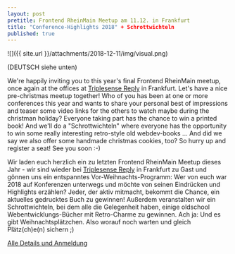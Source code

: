 ```yaml
---
layout: post
pretitle: Frontend RheinMain Meetup am 11.12. in Frankfurt 
title: "Conference-Highlights 2018" + Schrottwichteln
published: true
---
```


![]({{ site.url }}/attachments/2018-12-11/img/visual.png)

(DEUTSCH siehe unten)

We're happily inviting you to this year's final Frontend RheinMain meetup, once again at the offices at [Triplesense Reply](https://www.triplesensereply.de/) in Frankfurt. Let's have a nice pre-christmas meetup together! Who of you has been at one or more conferences this year and wants to share your personal best of impressions and teaser some video links for the others to watch maybe during the christman holiday? Everyone taking part has the chance to win a printed book! And we'll do a "Schrottwichteln" where everyone has the opportunity to win some really interesting retro-style old webdev-books <insert oh-my-god smiley here> ... And did we say we also offer some handmade christmas cookies, too? So hurry up and register a seat! See you soon :-)

Wir laden euch herzlich ein zu letzten Frontend RheinMain Meetup dieses Jahr - wir sind wieder bei [Triplesense Reply](https://www.triplesensereply.de/) in Frankfurt zu Gast und gönnen uns ein entspanntes Vor-Weihnachts-Programm: Wer von euch war 2018 auf Konferenzen unterwegs und möchte von seinen Eindrücken und Highlights erzählen? Jeder, der aktiv mitmacht, bekommt die Chance, ein aktuelles gedrucktes Buch zu gewinnen! Außerdem veranstalten wir ein Schrottwichteln, bei dem alle die Gelegenheit haben, einige oldschool Webentwicklungs-Bücher mit Retro-Charme zu gewinnen. Ach ja: Und es gibt Weihnachtsplätzchen. Also worauf noch warten und gleich Plätz(ch)e(n) sichern ;)

[Alle Details und Anmeldung](https://www.meetup.com/de-DE/frontend_rm/events/256494500/)




 
